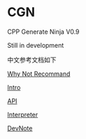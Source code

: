 # CGN
CPP Generate Ninja V0.9

Still in development

中文参考文档如下

[Why Not Recommand](WHY_NOT_RECOMMAND.md) 

[Intro](@cgn.d/doc/zh-Hans/docusaurus-plugin-content-docs/current/intro.md)

[API](@cgn.d/doc/zh-Hans/docusaurus-plugin-content-docs/current/cgn-api.md)

[Interpreter](@cgn.d/doc/zh-Hans/docusaurus-plugin-content-docs/current/interpreter.md)

[DevNote](@cgn.d/doc/zh-Hans/docusaurus-plugin-content-docs/current/devnote.md)

